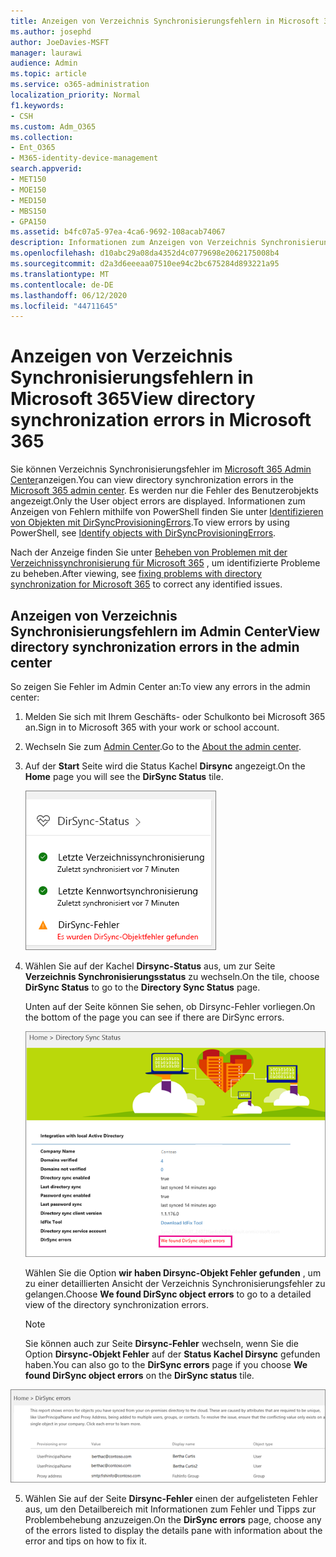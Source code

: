 ```yaml
---
title: Anzeigen von Verzeichnis Synchronisierungsfehlern in Microsoft 365
ms.author: josephd
author: JoeDavies-MSFT
manager: laurawi
audience: Admin
ms.topic: article
ms.service: o365-administration
localization_priority: Normal
f1.keywords:
- CSH
ms.custom: Adm_O365
ms.collection:
- Ent_O365
- M365-identity-device-management
search.appverid:
- MET150
- MOE150
- MED150
- MBS150
- GPA150
ms.assetid: b4fc07a5-97ea-4ca6-9692-108acab74067
description: Informationen zum Anzeigen von Verzeichnis Synchronisierungsfehlern im Microsoft 365 Admin Center.
ms.openlocfilehash: d10abc29a08da4352d4c0779698e2062175008b4
ms.sourcegitcommit: d2a3d6eeeaa07510ee94c2bc675284d893221a95
ms.translationtype: MT
ms.contentlocale: de-DE
ms.lasthandoff: 06/12/2020
ms.locfileid: "44711645"
---
```

# <a name="view-directory-synchronization-errors-in-microsoft-365"></a><span data-ttu-id="963ee-103">Anzeigen von Verzeichnis Synchronisierungsfehlern in Microsoft 365</span><span class="sxs-lookup"><span data-stu-id="963ee-103">View directory synchronization errors in Microsoft 365</span></span>

<span data-ttu-id="963ee-104">Sie können Verzeichnis Synchronisierungsfehler im [Microsoft 365 Admin Center](https://admin.microsoft.com)anzeigen.</span><span class="sxs-lookup"><span data-stu-id="963ee-104">You can view directory synchronization errors in the [Microsoft 365 admin center](https://admin.microsoft.com).</span></span> <span data-ttu-id="963ee-105">Es werden nur die Fehler des Benutzerobjekts angezeigt.</span><span class="sxs-lookup"><span data-stu-id="963ee-105">Only the User object errors are displayed.</span></span> <span data-ttu-id="963ee-106">Informationen zum Anzeigen von Fehlern mithilfe von PowerShell finden Sie unter [Identifizieren von Objekten mit DirSyncProvisioningErrors](https://docs.microsoft.com/azure/active-directory/hybrid/how-to-connect-syncservice-duplicate-attribute-resiliency).</span><span class="sxs-lookup"><span data-stu-id="963ee-106">To view errors by using PowerShell, see [Identify objects with DirSyncProvisioningErrors](https://docs.microsoft.com/azure/active-directory/hybrid/how-to-connect-syncservice-duplicate-attribute-resiliency).</span></span>

<span data-ttu-id="963ee-107">Nach der Anzeige finden Sie unter [Beheben von Problemen mit der Verzeichnissynchronisierung für Microsoft 365](fix-problems-with-directory-synchronization.md) , um identifizierte Probleme zu beheben.</span><span class="sxs-lookup"><span data-stu-id="963ee-107">After viewing, see [fixing problems with directory synchronization for Microsoft 365](fix-problems-with-directory-synchronization.md) to correct any identified issues.</span></span>
  
## <a name="view-directory-synchronization-errors-in-the-admin-center"></a><span data-ttu-id="963ee-108">Anzeigen von Verzeichnis Synchronisierungsfehlern im Admin Center</span><span class="sxs-lookup"><span data-stu-id="963ee-108">View directory synchronization errors in the admin center</span></span>

<span data-ttu-id="963ee-109">So zeigen Sie Fehler im Admin Center an:</span><span class="sxs-lookup"><span data-stu-id="963ee-109">To view any errors in the admin center:</span></span>
  
1. <span data-ttu-id="963ee-110">Melden Sie sich mit Ihrem Geschäfts- oder Schulkonto bei Microsoft 365 an.</span><span class="sxs-lookup"><span data-stu-id="963ee-110">Sign in to Microsoft 365 with your work or school account.</span></span> 
    
2. <span data-ttu-id="963ee-111">Wechseln Sie zum [Admin Center](https://support.office.com/article/758befc4-0888-4009-9f14-0d147402fd23).</span><span class="sxs-lookup"><span data-stu-id="963ee-111">Go to the [About the admin center](https://support.office.com/article/758befc4-0888-4009-9f14-0d147402fd23).</span></span>
    
3. <span data-ttu-id="963ee-112">Auf der **Start** Seite wird die Status Kachel **Dirsync** angezeigt.</span><span class="sxs-lookup"><span data-stu-id="963ee-112">On the **Home** page you will see the **DirSync Status** tile.</span></span> 
    
    ![Die Kachel "DirSync-Status" in Admin Center Preview](media/060006e9-de61-49d5-8979-e77cda198e71.png)
  
4. <span data-ttu-id="963ee-114">Wählen Sie auf der Kachel **Dirsync-Status** aus, um zur Seite **Verzeichnis Synchronisierungsstatus** zu wechseln.</span><span class="sxs-lookup"><span data-stu-id="963ee-114">On the tile, choose **DirSync Status** to go to the **Directory Sync Status** page.</span></span> 
    
    <span data-ttu-id="963ee-115">Unten auf der Seite können Sie sehen, ob Dirsync-Fehler vorliegen.</span><span class="sxs-lookup"><span data-stu-id="963ee-115">On the bottom of the page you can see if there are DirSync errors.</span></span>
    
    ![Auf der Seite Verzeichnis Synchronisierungs Status können Sie sehen, ob es Fehler des Dirsync-Objekts gibt.](media/882094a3-80d3-4aae-b90b-78b27047974c.png)
  
    <span data-ttu-id="963ee-117">Wählen Sie die Option **wir haben Dirsync-Objekt Fehler gefunden** , um zu einer detaillierten Ansicht der Verzeichnis Synchronisierungsfehler zu gelangen.</span><span class="sxs-lookup"><span data-stu-id="963ee-117">Choose **We found DirSync object errors** to go to a detailed view of the directory synchronization errors.</span></span> 
    
    > [!NOTE]
    > <span data-ttu-id="963ee-118">Sie können auch zur Seite **Dirsync-Fehler** wechseln, wenn Sie die Option **Dirsync-Objekt Fehler** auf der **Status Kachel Dirsync** gefunden haben.</span><span class="sxs-lookup"><span data-stu-id="963ee-118">You can also go to the **DirSync errors** page if you choose **We found DirSync object errors** on the **DirSync status** tile.</span></span> 
  
![Dirsync-Fehlerseite](media/a6e302d4-6be7-4e3a-b4b5-81c5a2c02952.png)
  
5. <span data-ttu-id="963ee-120">Wählen Sie auf der Seite **Dirsync-Fehler** einen der aufgelisteten Fehler aus, um den Detailbereich mit Informationen zum Fehler und Tipps zur Problembehebung anzuzeigen.</span><span class="sxs-lookup"><span data-stu-id="963ee-120">On the **DirSync errors** page, choose any of the errors listed to display the details pane with information about the error and tips on how to fix it.</span></span> 
